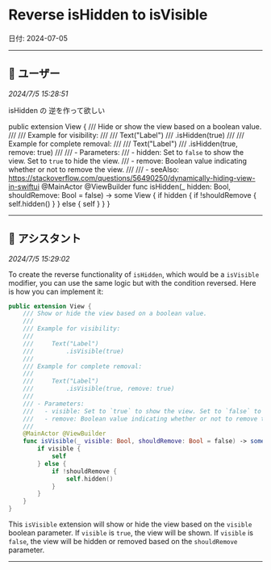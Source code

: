 # Reverse isHidden to isVisible

日付: 2024-07-05

---

## 👤 ユーザー
*2024/7/5 15:28:51*

isHidden の 逆を作って欲しい

public extension View {
    /// Hide or show the view based on a boolean value.
    ///
    /// Example for visibility:
    ///
    ///     Text("Label")
    ///         .isHidden(true)
    ///
    /// Example for complete removal:
    ///
    ///     Text("Label")
    ///         .isHidden(true, remove: true)
    ///
    /// - Parameters:
    ///   - hidden: Set to `false` to show the view. Set to `true` to hide the view.
    ///   - remove: Boolean value indicating whether or not to remove the view.
    ///
    /// - seeAlso: https://stackoverflow.com/questions/56490250/dynamically-hiding-view-in-swiftui
    @MainActor @ViewBuilder
    func isHidden(\_ hidden: Bool, shouldRemove: Bool = false) -&gt; some View {
        if hidden {
            if !shouldRemove {
                self.hidden()
            }
        } else {
            self
        }
    }
}

---

## 🤖 アシスタント
*2024/7/5 15:29:02*

To create the reverse functionality of `isHidden`, which would be a `isVisible` modifier, you can use the same logic but with the condition reversed. Here is how you can implement it:

```swift
public extension View {
    /// Show or hide the view based on a boolean value.
    ///
    /// Example for visibility:
    ///
    ///     Text("Label")
    ///         .isVisible(true)
    ///
    /// Example for complete removal:
    ///
    ///     Text("Label")
    ///         .isVisible(true, remove: true)
    ///
    /// - Parameters:
    ///   - visible: Set to `true` to show the view. Set to `false` to hide the view.
    ///   - remove: Boolean value indicating whether or not to remove the view.
    ///
    @MainActor @ViewBuilder
    func isVisible(_ visible: Bool, shouldRemove: Bool = false) -> some View {
        if visible {
            self
        } else {
            if !shouldRemove {
                self.hidden()
            }
        }
    }
}
```

This `isVisible` extension will show or hide the view based on the `visible` boolean parameter. If `visible` is `true`, the view will be shown. If `visible` is `false`, the view will be hidden or removed based on the `shouldRemove` parameter.

---
